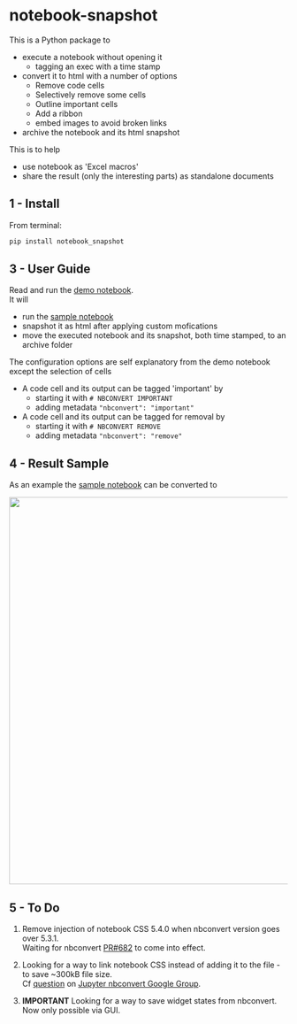 
# notebook-snapshot

This is a Python package to
+ execute a notebook without opening it
    + tagging an exec with a time stamp
+ convert it to html with a number of options
    + Remove code cells
    + Selectively remove some cells
    + Outline important cells
    + Add a ribbon
    + embed images to avoid broken links
+ archive the notebook and its html snapshot

This is to help
+ use notebook as 'Excel macros'
+ share the result (only the interesting parts) as standalone documents


## 1 - Install

From terminal:

```bash
pip install notebook_snapshot
```

## 3 - User Guide

Read and run the [demo notebook](https://github.com/oscar6echo/notebook-snapshot/blob/master/demo_notebook_snapshot.ipynb).  
It will
+ run the [sample notebook](http://nbviewer.jupyter.org/github/oscar6echo/notebook-snapshot/blob/master/sample_notebook.ipynb)
+ snapshot it as html after applying custom mofications
+ move the executed notebook and its snapshot, both time stamped, to an archive folder

The configuration options are self explanatory from the demo notebook except the selection of cells
+ A code cell and its output can be tagged 'important' by
    + starting it with `# NBCONVERT IMPORTANT`
    + adding metadata `"nbconvert": "important"`
+ A code cell and its output can be tagged for removal by
    + starting it with `# NBCONVERT REMOVE`
    + adding metadata `"nbconvert": "remove"`


## 4 - Result Sample

As an example the [sample notebook](http://nbviewer.jupyter.org/github/oscar6echo/notebook-snapshot/blob/master/sample_notebook.ipynb) can be converted to

<img src="img/screenshot_sample_notebook.png" align="center" width=700>


## 5 - To Do

1. Remove injection of notebook CSS 5.4.0 when nbconvert version goes over 5.3.1.  
    Waiting for nbconvert [PR#682](https://github.com/jupyter/nbconvert/pull/682) to come into effect.  

1. Looking for a way to link notebook CSS instead of adding it to the file - to save ~300kB file size.  
    Cf [question](https://groups.google.com/forum/#!topic/jupyter/SElf7yRwamA) on [Jupyter nbconvert Google Group](https://groups.google.com/forum/#!forum/jupyter). 

1. **IMPORTANT** Looking for a way to save widget states from nbconvert.  
    Now only possible via GUI.

<!-- pandoc --from=markdown --to=rst --output=README.rst README.md -->
